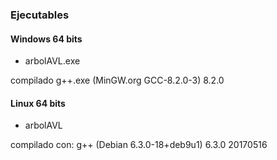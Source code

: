 
### Ejecutables

#### Windows 64 bits

  -  arbolAVL.exe 
   
compilado g++.exe (MinGW.org GCC-8.2.0-3) 8.2.0

#### Linux 64 bits

  - arbolAVL 

compilado con: g++ (Debian 6.3.0-18+deb9u1) 6.3.0 20170516
